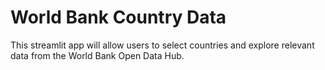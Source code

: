 # World Bank Country Data

This streamlit app will allow users to select countries and explore relevant data from the World Bank Open Data Hub.
